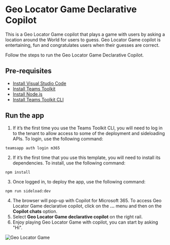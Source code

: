 # Geo Locator Game Declarative Copilot
This is a Geo Locator Game copilot that plays a game with users by asking a location around the World for users to guess. Geo Locator Game copilot is entertaining, fun and congratulates users when their guesses are correct.

Follow the steps to run the Geo Locator Game Declarative Copilot.

## Pre-requisites
- [Install Visual Studio Code](https://code.visualstudio.com/download) 
- [Install Teams Toolkit](https://marketplace.visualstudio.com/items?itemName=TeamsDevApp.ms-teams-vscode-extension) 
- [Install Node.js](https://nodejs.org/en/download)
- [Install Teams Toolkit CLI](https://learn.microsoft.com/en-us/microsoftteams/platform/toolkit/teams-toolkit-cli?pivots=version-three#get-started) 

## Run the app
1. If it’s the first time you use the Teams Toolkit CLI, you will need to log in to the tenant to allow access to some of the deployment and sideloading APIs. To login, use the following command: 

```cli
teamsapp auth login m365 
```
 
2. If it’s the first time that you use this template, you will need to install its dependencies. To install, use the following command: 
 
```cli
npm install 
```

3. Once logged in, to deploy the app, use the following command: 

```cli
npm run sideload:dev 
```

4. The browser will pop-up with Copilot for Microsoft 365. To access Geo Locator Game declarative copilot, click on the **…** menu and then on the **Copilot chats** option. 
5. Select **Geo Locator Game declarative copilot** on the right rail.
6. Enjoy playing Geo Locator Game with copilot, you can start by asking "Hi".

![Geo Locator Game](geo-locator.gif)